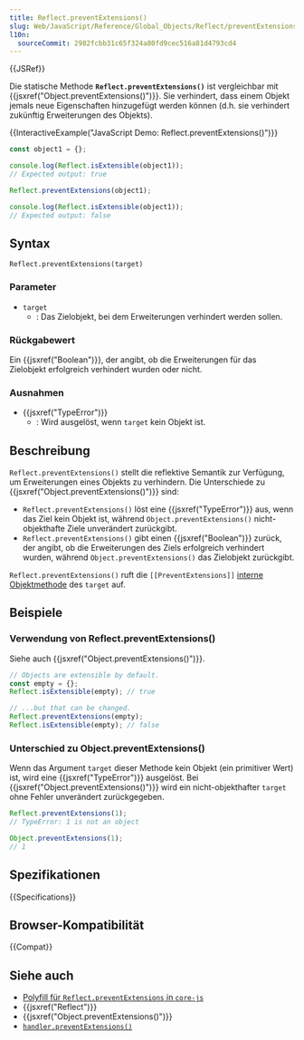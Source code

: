 ```yaml
---
title: Reflect.preventExtensions()
slug: Web/JavaScript/Reference/Global_Objects/Reflect/preventExtensions
l10n:
  sourceCommit: 2982fcbb31c65f324a80fd9cec516a81d4793cd4
---
```


{{JSRef}}

Die statische Methode **`Reflect.preventExtensions()`** ist vergleichbar mit {{jsxref("Object.preventExtensions()")}}. Sie verhindert, dass einem Objekt jemals neue Eigenschaften hinzugefügt werden können (d.h. sie verhindert zukünftig Erweiterungen des Objekts).

{{InteractiveExample("JavaScript Demo: Reflect.preventExtensions()")}}

```js interactive-example
const object1 = {};

console.log(Reflect.isExtensible(object1));
// Expected output: true

Reflect.preventExtensions(object1);

console.log(Reflect.isExtensible(object1));
// Expected output: false
```

## Syntax

```js-nolint
Reflect.preventExtensions(target)
```

### Parameter

- `target`
  - : Das Zielobjekt, bei dem Erweiterungen verhindert werden sollen.

### Rückgabewert

Ein {{jsxref("Boolean")}}, der angibt, ob die Erweiterungen für das Zielobjekt erfolgreich verhindert wurden oder nicht.

### Ausnahmen

- {{jsxref("TypeError")}}
  - : Wird ausgelöst, wenn `target` kein Objekt ist.

## Beschreibung

`Reflect.preventExtensions()` stellt die reflektive Semantik zur Verfügung, um Erweiterungen eines Objekts zu verhindern. Die Unterschiede zu {{jsxref("Object.preventExtensions()")}} sind:

- `Reflect.preventExtensions()` löst eine {{jsxref("TypeError")}} aus, wenn das Ziel kein Objekt ist, während `Object.preventExtensions()` nicht-objekthafte Ziele unverändert zurückgibt.
- `Reflect.preventExtensions()` gibt einen {{jsxref("Boolean")}} zurück, der angibt, ob die Erweiterungen des Ziels erfolgreich verhindert wurden, während `Object.preventExtensions()` das Zielobjekt zurückgibt.

`Reflect.preventExtensions()` ruft die `[[PreventExtensions]]` [interne Objektmethode](/de/docs/Web/JavaScript/Reference/Global_Objects/Proxy#object_internal_methods) des `target` auf.

## Beispiele

### Verwendung von Reflect.preventExtensions()

Siehe auch {{jsxref("Object.preventExtensions()")}}.

```js
// Objects are extensible by default.
const empty = {};
Reflect.isExtensible(empty); // true

// ...but that can be changed.
Reflect.preventExtensions(empty);
Reflect.isExtensible(empty); // false
```

### Unterschied zu Object.preventExtensions()

Wenn das Argument `target` dieser Methode kein Objekt (ein primitiver Wert) ist, wird eine {{jsxref("TypeError")}} ausgelöst. Bei {{jsxref("Object.preventExtensions()")}} wird ein nicht-objekthafter `target` ohne Fehler unverändert zurückgegeben.

```js
Reflect.preventExtensions(1);
// TypeError: 1 is not an object

Object.preventExtensions(1);
// 1
```

## Spezifikationen

{{Specifications}}

## Browser-Kompatibilität

{{Compat}}

## Siehe auch

- [Polyfill für `Reflect.preventExtensions` in `core-js`](https://github.com/zloirock/core-js#ecmascript-reflect)
- {{jsxref("Reflect")}}
- {{jsxref("Object.preventExtensions()")}}
- [`handler.preventExtensions()`](/de/docs/Web/JavaScript/Reference/Global_Objects/Proxy/Proxy/preventExtensions)
